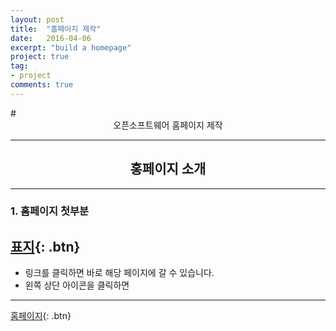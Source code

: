 ```yaml
---
layout: post
title:  "홈페이지 제작"
date:   2016-04-06
excerpt: "build a homepage"
project: true
tag:
- project
comments: true
---
```

<center></center>
# <center>오픈소프트웨어 홈페이지 제작</center>

---

## <center>홍페이지 소개</center>

---


### 1. 홈페이지 첫부분
[표지](https://hoj0610.github.io/){: .btn}
- 
- 링크를 클릭하면 바로 해당 페이지에 갈 수 있습니다.
- 왼쪽 상단 아이콘을 클릭하면 

---

[홈페이지](https://hoj0610.github.io/){: .btn}
